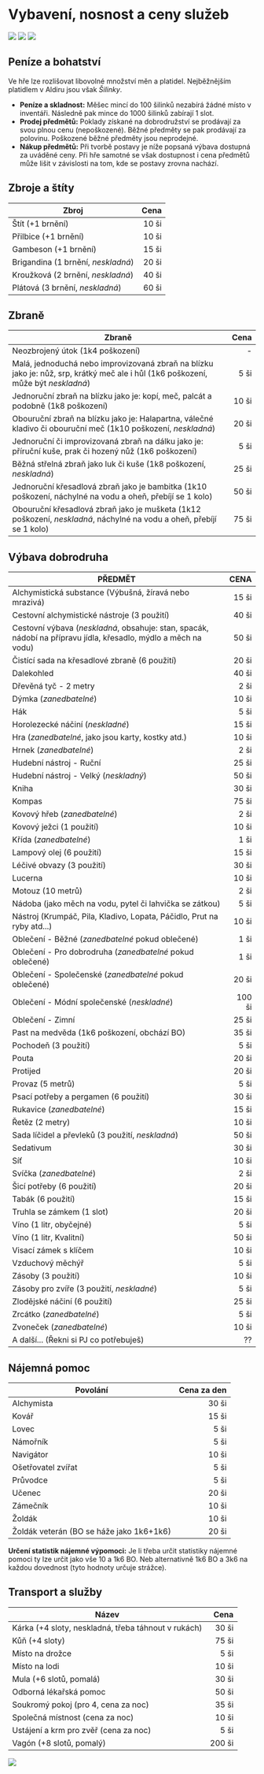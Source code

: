 # Vybavení, nosnost a ceny služeb

<img src="/assets/sep_line.png"/>

<img src="/assets/Adventure_gear.png"/>

<img src="/assets/sep_line.png"/>

## Peníze a bohatství

Ve hře lze rozlišovat libovolné množství měn a platidel. Nejběžnějším platidlem v Aldiru jsou však *Šilinky*.

- **Peníze a skladnost:** Měšec mincí do 100 šilinků nezabírá žádné místo v inventáři. Následně pak mince do 1000 šilinků zabírají 1 slot.
- **Prodej předmětů:** Poklady získané na dobrodružství se prodávají za svou plnou cenu (nepoškozené). Běžné předměty se pak prodávají za polovinu. Poškozené běžné předměty jsou neprodejné.
- **Nákup předmětů:** Při tvorbě postavy je níže popsaná výbava dostupná za uváděné ceny. Při hře samotné se však dostupnost i cena předmětů může lišit v závislosti na tom, kde se postavy zrovna nachází.

## Zbroje a štíty

| Zbroj                              |  Cena |
| ---------------------------------- | ----: |
| Štít (+1 brnění)                   | 10 ši |
| Přilbice (+1 brnění)               | 10 ši |
| Gambeson (+1 brnění)               | 15 ši |
| Brigandina (1 brnění, *neskladná*) | 20 ši |
| Kroužková (2 brnění, *neskladná*)  | 40 ši |
| Plátová (3 brnění, *neskladná*)    | 60 ši |

## Zbraně

| Zbraně                                                       |  Cena |
| ------------------------------------------------------------ | ----: |
| Neozbrojený útok (1k4 poškození)                             |     - |
| Malá, jednoduchá nebo improvizovaná zbraň na blízku jako je: nůž, srp, krátký meč ale i hůl (1k6 poškození, může být *neskladná*) |  5 ši |
| Jednoruční zbraň na blízku jako je: kopí, meč, palcát a podobně (1k8 poškození) | 10 ši |
| Obouruční zbraň na blízku jako je: Halapartna, válečné kladivo či obouruční meč (1k10 poškození, *neskladná*) | 20 ši |
| Jednoruční či improvizovaná zbraň na dálku jako je: příruční kuše, prak či hozený nůž (1k6 poškození) |  5 ši |
| Běžná střelná zbraň jako luk či kuše (1k8 poškození, *neskladná*) | 25 ši |
| Jednoruční křesadlová zbraň jako je bambitka (1k10 poškození, náchylné na vodu a oheň, přebíjí se 1 kolo) | 50 ši |
| Obouruční křesadlová zbraň jako je mušketa (1k12 poškození, *neskladná*, náchylné na vodu a oheň, přebíjí se 1 kolo) | 75 ši |

## Výbava dobrodruha

| PŘEDMĚT                                                      |   CENA |
| ------------------------------------------------------------ | -----: |
| Alchymistická substance (Výbušná, žíravá nebo mrazivá)       |  15 ši |
| Cestovní alchymistické nástroje (3 použití)                  |  40 ši |
| Cestovní výbava (*neskladná*, obsahuje: stan, spacák, nádobí na přípravu jídla, křesadlo, mýdlo a měch na vodu) |  50 ši |
| Čistící sada na křesadlové zbraně (6 použití)                |  20 ši |
| Dalekohled                                                   |  40 ši |
| Dřevěná tyč - 2 metry                                        |   2 ši |
| Dýmka (*zanedbatelné*)                                       |  10 ši |
| Hák                                                          |   5 ši |
| Horolezecké náčiní (*neskladné*)                             |  15 ši |
| Hra (*zanedbatelné*, jako jsou karty, kostky atd.)           |  10 ši |
| Hrnek (*zanedbatelné*)                                       |   2 ši |
| Hudební nástroj - Ruční                                      |  25 ši |
| Hudební nástroj - Velký (*neskladný*)                        |  50 ši |
| Kniha                                                        |  30 ši |
| Kompas                                                       |  75 ši |
| Kovový hřeb (*zanedbatelné*)                                 |   2 ši |
| Kovový ježci (1 použití)                                     |  10 ši |
| Křída (*zanedbatelné*)                                       |   1 ši |
| Lampový olej (6 použití)                                     |  15 ši |
| Léčivé obvazy (3 použití)                                    |  30 ši |
| Lucerna                                                      |  10 ši |
| Motouz (10 metrů)                                            |   2 ši |
| Nádoba (jako měch na vodu, pytel či lahvička se zátkou)      |   5 ši |
| Nástroj (Krumpáč, Pila, Kladivo, Lopata, Páčidlo, Prut na ryby atd...) |  10 ši |
| Oblečení - Běžné (*zanedbatelné* pokud oblečené)             |   1 ši |
| Oblečení - Pro dobrodruha (*zanedbatelné* pokud oblečené)    |   1 ši |
| Oblečení - Společenské (*zanedbatelné* pokud oblečené)       |  20 ši |
| Oblečení - Módní společenské (*neskladné*)                   | 100 ši |
| Oblečení - Zimní                                             |  25 ši |
| Past na medvěda (1k6 poškození, obchází BO)                  |  35 ši |
| Pochodeň (3 použití)                                         |   5 ši |
| Pouta                                                        |  20 ši |
| Protijed                                                     |  20 ši |
| Provaz (5 metrů)                                             |   5 ši |
| Psací potřeby a pergamen (6 použití)                         |  30 ši |
| Rukavice (*zanedbatelné*)                                    |  15 ši |
| Řetěz (2 metry)                                              |  10 ši |
| Sada líčidel a převleků (3 použití, *neskladná*)             |  50 ši |
| Sedativum                                                    |  30 ši |
| Síť                                                          |  10 ši |
| Svíčka (*zanedbatelné*)                                      |   2 ši |
| Šicí potřeby (6 použití)                                     |  20 ši |
| Tabák (6 použití)                                            |  15 ši |
| Truhla se zámkem (1 slot)                                    |  20 ši |
| Víno (1 litr, obyčejné)                                      |   5 ši |
| Víno (1 litr, Kvalitní)                                      |  50 ši |
| Visací zámek s klíčem                                        |  10 ši |
| Vzduchový měchýř                                             |   5 ši |
| Zásoby (3 použití)                                           |  10 ši |
| Zásoby pro zvíře (3 použití, *neskladné*)                    |   5 ši |
| Zlodějské náčiní (6 použití)                                 |  25 ši |
| Zrcátko (*zanedbatelné*)                                     |   5 ši |
| Zvoneček (*zanedbatelné*)                                    |  10 ši |
| A další... (Řekni si PJ co potřebuješ)                       |     ?? |

## Nájemná pomoc

| Povolání                                 | Cena za den |
| ---------------------------------------- | ----------: |
| Alchymista                               |       30 ši |
| Kovář                                    |       15 ši |
| Lovec                                    |        5 ši |
| Námořník                                 |        5 ši |
| Navigátor                                |       10 ši |
| Ošetřovatel zvířat                       |        5 ši |
| Průvodce                                 |        5 ši |
| Učenec                                   |       20 ši |
| Zámečník                                 |       10 ši |
| Žoldák                                   |       10 ši |
| Žoldák veterán (BO se háže jako 1k6+1k6) |       20 ši |

**Určení statistik nájemné výpomoci:** Je li třeba určit statistiky nájemné pomoci ty lze určit jako vše 10 a 1k6 BO. Neb alternativně 1k6 BO a 3k6 na každou dovednost (tyto hodnoty určuje strážce).

## Transport a služby

| Název                                               |   Cena |
| --------------------------------------------------- | -----: |
| Kárka (+4 sloty, neskladná, třeba táhnout v rukách) |  30 ši |
| Kůň (+4 sloty)                                      |  75 ši |
| Místo na drožce                                     |   5 ši |
| Místo na lodi                                       |  10 ši |
| Mula (+6 slotů, pomalá)                             |  30 ši |
| Odborná lékařská pomoc                              |  50 ši |
| Soukromý pokoj (pro 4, cena za noc)                 |  35 ši |
| Společná místnost (cena za noc)                     |  10 ši |
| Ustájení a krm pro zvěř (cena za noc)               |   5 ši |
| Vagón (+8 slotů, pomalý)                            | 200 ši |

<img src="/assets/sep_line.png"/>

